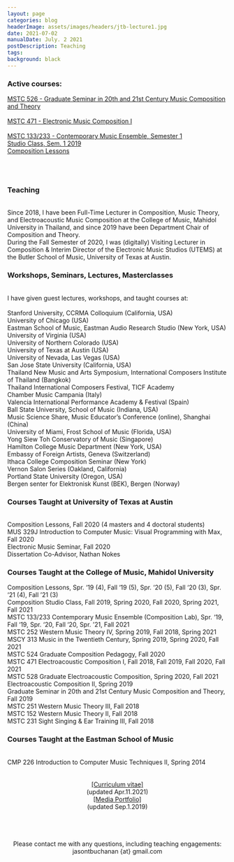 ```yaml
---
layout: page
categories: blog
headerImage: assets/images/headers/jtb-lecture1.jpg
date: 2021-07-02
manualDate: July. 2 2021
postDescription: Teaching
tags:
background: black
---
```

<h3>Active courses:</h3>
<a href="http://www.jasonthorpebuchanan.com/grad20th.html">MSTC 526 - Graduate Seminar in 20th and 21st Century Music Composition and Theory</a><br />
<br />
<a href="http://www.jasonthorpebuchanan.com/electronic.html">MSTC 471 - Electronic Music Composition I</a><br />
<br />
<a href="http://www.jasonthorpebuchanan.com/contemporary.html">MSTC 133/233 - Contemporary Music Ensemble, Semester 1</a>
<br />
<a href="http://www.jasonthorpebuchanan.com/studioclass.html">Studio Class, Sem. 1 2019</a>
<br />
<a href="http://www.jasonthorpebuchanan.com/complessons.html">Composition Lessons</a>

<br><br>


<h3>Teaching</h3>
<br>
Since 2018, I have been Full-Time Lecturer in Composition, Music Theory, and Electroacoustic Music Composition at the College of Music, Mahidol University in Thailand, and since 2019 have been Department Chair of Composition and Theory.
<br>
During the Fall Semester of 2020, I was (digitally) Visiting Lecturer in Composition & Interim Director of the Electronic Music Studios (UTEMS) at the Butler School of Music, University of Texas at Austin.

<br>

<h3>Workshops, Seminars, Lectures, Masterclasses</h3>
<br>
I have given guest lectures, workshops, and taught courses at:
<br><br>
Stanford University, CCRMA Colloquium (California, USA)
<br>
University of Chicago (USA)
<br>
Eastman School of Music, Eastman Audio Research Studio (New York, USA)
<br>
University of Virginia (USA)
<br>
University of Northern Colorado (USA)
<br>
University of Texas at Austin (USA)
<br>
University of Nevada, Las Vegas (USA)
<br>
San Jose State University (California, USA)
<br>
Thailand New Music and Arts Symposium, International Composers Institute of Thailand (Bangkok)
<br>
Thailand International Composers Festival, TICF Academy
<br>
Chamber Music Campania (Italy)
<br>
Valencia International Performance Academy & Festival (Spain)
<br>
Ball State University, School of Music (Indiana, USA)
<br>
Music Science Share, Music Educator’s Conference (online), Shanghai (China)       
<br>
University of Miami, Frost School of Music (Florida, USA)
<br>
Yong Siew Toh Conservatory of Music (Singapore)
<br>
Hamilton College Music Department (New York, USA)
<br>			    
Embassy of Foreign Artists, Geneva (Switzerland)
<br>
Ithaca College Composition Seminar (New York)
<br>
Vernon Salon Series (Oakland, California)
<br>
Portland State University (Oregon, USA)
<br>
Bergen senter for Elektronisk Kunst (BEK), Bergen (Norway)


<br>

<h3>Courses Taught at University of Texas at Austin</h3>
<br>
Composition Lessons, Fall 2020 (4 masters and 4 doctoral students)
<br>
MUS 329J Introduction to Computer Music: Visual Programming with Max, Fall 2020
<br>
Electronic Music Seminar, Fall 2020
<br>
Dissertation Co-Advisor, Nathan Nokes

<br>

<h3>Courses Taught at the College of Music, Mahidol University</h3>
Composition Lessons, Spr. ‘19 (4), Fall ‘19 (5), Spr. ‘20 (5), Fall ‘20 (3), Spr. ‘21 (4), Fall ’21 (3)
<br>
Composition Studio Class, Fall 2019, Spring 2020, Fall 2020, Spring 2021, Fall 2021
<br>
MSTC 133/233 Contemporary Music Ensemble (Composition Lab), Spr. ‘19, Fall ‘19, Spr. ‘20, Fall ‘20, Spr. ’21, Fall 2021
<br>
MSTC 252 Western Music Theory IV, Spring 2019, Fall 2018, Spring 2021
<br>
MSCY 313 Music in the Twentieth Century, Spring 2019, Spring 2020, Fall 2021
<br>
MSTC 524 Graduate Composition Pedagogy, Fall 2020
<br>
MSTC 471 Electroacoustic Composition I, Fall 2018, Fall 2019, Fall 2020, Fall 2021
<br>
MSTC 528 Graduate Electroacoustic Composition, Spring 2020, Fall 2021
<br>
Electroacoustic Composition II, Spring 2019
<br>
Graduate Seminar in 20th and 21st Century Music Composition and Theory, Fall 2019
<br>
MSTC 251 Western Music Theory III, Fall 2018
<br>
MSTC 152 Western Music Theory II, Fall 2018
<br>
MSTC 231 Sight Singing & Ear Training III, Fall 2018

<br>

<h3>Courses Taught at the Eastman School of Music</h3>
<br>
CMP 226 Introduction to Computer Music Techniques II, Spring 2014
<br>


<br>

<br>


<center>
<div class="row col-md-12" align="center">
<div class="col-md-6"><span class="bask17"><a href="ThorpeBuchanan_CV_Apr.11.2021_web.pdf" target="blank">[Curriculum vitae]</a></span><br>
<span class="bask12">(updated Apr.11.2021)</span></div>

<div class="col-md-6"><span class="bask17"><a href="ThorpeBuchanan_Portfolio.pdf" target="blank">[Media Portfolio]</a></span><br>
<span class="bask12">(updated Sep.1.2019)</span></div>
</div>
</center>
<br>
<!-- END STUFF TAKEN FROM JTB PAGE -->



  <br>
<!--
<a data-fancybox data-type="iframe" href="http://www.jasonthorpebuchanan.com/video---hunger.html"><img src="http://www.jasonthorpebuchanan.com/images/media/hunger-intro-video.jpg" width="294" height="159"></a>
-->
 <br>
  <br>
  <center><font class="bask14">Please contact me with any questions, including teaching engagements: jasontbuchanan {at} gmail.com</font>
